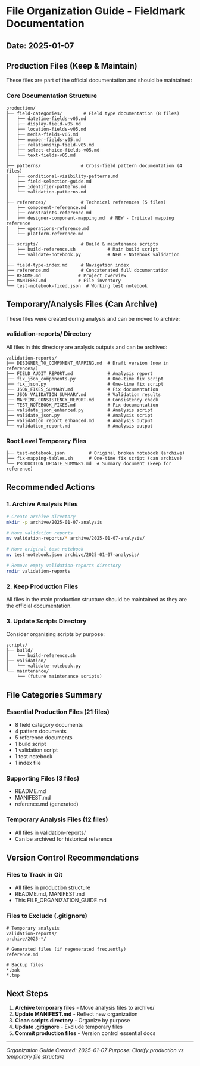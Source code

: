 # File Organization Guide - Fieldmark Documentation

## Date: 2025-01-07

## Production Files (Keep & Maintain)

These files are part of the official documentation and should be maintained:

### Core Documentation Structure
```
production/
├── field-categories/        # Field type documentation (8 files)
│   ├── datetime-fields-v05.md
│   ├── display-field-v05.md
│   ├── location-fields-v05.md
│   ├── media-fields-v05.md
│   ├── number-fields-v05.md
│   ├── relationship-field-v05.md
│   ├── select-choice-fields-v05.md
│   └── text-fields-v05.md
│
├── patterns/               # Cross-field pattern documentation (4 files)
│   ├── conditional-visibility-patterns.md
│   ├── field-selection-guide.md
│   ├── identifier-patterns.md
│   └── validation-patterns.md
│
├── references/             # Technical references (5 files)
│   ├── component-reference.md
│   ├── constraints-reference.md
│   ├── designer-component-mapping.md  # NEW - Critical mapping reference
│   ├── operations-reference.md
│   └── platform-reference.md
│
├── scripts/                # Build & maintenance scripts
│   ├── build-reference.sh            # Main build script
│   └── validate-notebook.py          # NEW - Notebook validation
│
├── field-type-index.md     # Navigation index
├── reference.md            # Concatenated full documentation
├── README.md              # Project overview
├── MANIFEST.md            # File inventory
└── test-notebook-fixed.json  # Working test notebook
```

## Temporary/Analysis Files (Can Archive)

These files were created during analysis and can be moved to archive:

### validation-reports/ Directory
All files in this directory are analysis outputs and can be archived:
```
validation-reports/
├── DESIGNER_TO_COMPONENT_MAPPING.md  # Draft version (now in references/)
├── FIELD_AUDIT_REPORT.md             # Analysis report
├── fix_json_components.py            # One-time fix script
├── fix_json.py                       # One-time fix script
├── JSON_FIXES_SUMMARY.md             # Fix documentation
├── JSON_VALIDATION_SUMMARY.md        # Validation results
├── MAPPING_CONSISTENCY_REPORT.md     # Consistency check
├── TEST_NOTEBOOK_FIXES.md            # Fix documentation
├── validate_json_enhanced.py         # Analysis script
├── validate_json.py                  # Analysis script
├── validation_report_enhanced.md     # Analysis output
└── validation_report.md              # Analysis output
```

### Root Level Temporary Files
```
├── test-notebook.json         # Original broken notebook (archive)
├── fix-mapping-tables.sh      # One-time fix script (can archive)
└── PRODUCTION_UPDATE_SUMMARY.md  # Summary document (keep for reference)
```

## Recommended Actions

### 1. Archive Analysis Files
```bash
# Create archive directory
mkdir -p archive/2025-01-07-analysis

# Move validation reports
mv validation-reports/* archive/2025-01-07-analysis/

# Move original test notebook
mv test-notebook.json archive/2025-01-07-analysis/

# Remove empty validation-reports directory
rmdir validation-reports
```

### 2. Keep Production Files
All files in the main production structure should be maintained as they are the official documentation.

### 3. Update Scripts Directory
Consider organizing scripts by purpose:
```
scripts/
├── build/
│   └── build-reference.sh
├── validation/
│   └── validate-notebook.py
└── maintenance/
    └── (future maintenance scripts)
```

## File Categories Summary

### Essential Production Files (21 files)
- 8 field category documents
- 4 pattern documents
- 5 reference documents
- 1 build script
- 1 validation script
- 1 test notebook
- 1 index file

### Supporting Files (3 files)
- README.md
- MANIFEST.md
- reference.md (generated)

### Temporary Analysis Files (12 files)
- All files in validation-reports/
- Can be archived for historical reference

## Version Control Recommendations

### Files to Track in Git
- All files in production structure
- README.md, MANIFEST.md
- This FILE_ORGANIZATION_GUIDE.md

### Files to Exclude (.gitignore)
```
# Temporary analysis
validation-reports/
archive/2025-*/

# Generated files (if regenerated frequently)
reference.md

# Backup files
*.bak
*.tmp
```

## Next Steps

1. **Archive temporary files** - Move analysis files to archive/
2. **Update MANIFEST.md** - Reflect new organization
3. **Clean scripts directory** - Organize by purpose
4. **Update .gitignore** - Exclude temporary files
5. **Commit production files** - Version control essential docs

---

*Organization Guide Created: 2025-01-07*
*Purpose: Clarify production vs temporary file structure*